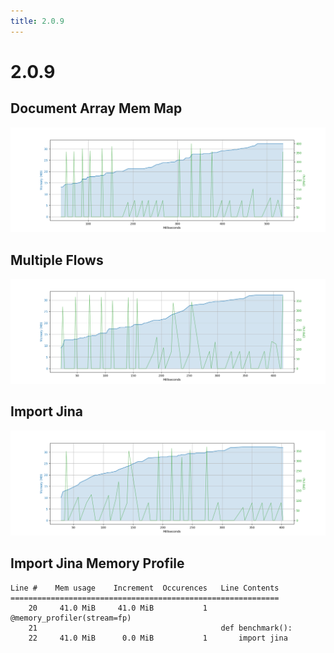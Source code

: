 ```yaml
---
title: 2.0.9
---
```

# 2.0.9

## Document Array Mem Map

![Document Array Mem Map](/artifacts/2.0.9/document_array_mem_map.png)

## Multiple Flows

![Multiple Flows](/artifacts/2.0.9/multiple_flows.png)

## Import Jina

![Import Jina](/artifacts/2.0.9/import_jina.png)

## Import Jina Memory Profile

```
Line #    Mem usage    Increment  Occurences   Line Contents
============================================================
    20     41.0 MiB     41.0 MiB           1   @memory_profiler(stream=fp)
    21                                         def benchmark():
    22     41.0 MiB      0.0 MiB           1       import jina

```

